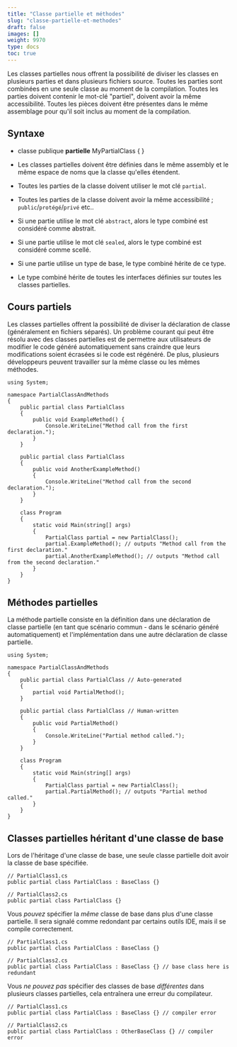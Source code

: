 ```yaml
---
title: "Classe partielle et méthodes"
slug: "classe-partielle-et-methodes"
draft: false
images: []
weight: 9970
type: docs
toc: true
---
```


Les classes partielles nous offrent la possibilité de diviser les classes en plusieurs parties et dans plusieurs fichiers source. Toutes les parties sont combinées en une seule classe au moment de la compilation. Toutes les parties doivent contenir le mot-clé "partiel", doivent avoir la même accessibilité. Toutes les pièces doivent être présentes dans le même assemblage pour qu'il soit inclus au moment de la compilation.

## Syntaxe
- classe publique **partielle** MyPartialClass { }

- Les classes partielles doivent être définies dans le même assembly et le même espace de noms que la classe qu'elles étendent.

- Toutes les parties de la classe doivent utiliser le mot clé `partial`.

- Toutes les parties de la classe doivent avoir la même accessibilité ; `public`/`protégé`/`privé` etc..

- Si une partie utilise le mot clé `abstract`, alors le type combiné est considéré comme abstrait.

- Si une partie utilise le mot clé `sealed`, alors le type combiné est considéré comme scellé.

- Si une partie utilise un type de base, le type combiné hérite de ce type.

- Le type combiné hérite de toutes les interfaces définies sur toutes les classes partielles.

## Cours partiels
Les classes partielles offrent la possibilité de diviser la déclaration de classe (généralement en fichiers séparés). Un problème courant qui peut être résolu avec des classes partielles est de permettre aux utilisateurs de modifier le code généré automatiquement sans craindre que leurs modifications soient écrasées si le code est régénéré. De plus, plusieurs développeurs peuvent travailler sur la même classe ou les mêmes méthodes.

    using System;
    
    namespace PartialClassAndMethods
    {
        public partial class PartialClass
        {
            public void ExampleMethod() {
                Console.WriteLine("Method call from the first declaration.");
            }
        }
    
        public partial class PartialClass
        {
            public void AnotherExampleMethod()
            {
                Console.WriteLine("Method call from the second declaration.");
            }
        }
    
        class Program
        {
            static void Main(string[] args)
            {
                PartialClass partial = new PartialClass();
                partial.ExampleMethod(); // outputs "Method call from the first declaration."
                partial.AnotherExampleMethod(); // outputs "Method call from the second declaration."
            }
        }
    }

## Méthodes partielles
La méthode partielle consiste en la définition dans une déclaration de classe partielle (en tant que scénario commun - dans le scénario généré automatiquement) et l'implémentation dans une autre déclaration de classe partielle.

    using System;
    
    namespace PartialClassAndMethods
    {
        public partial class PartialClass // Auto-generated
        {
            partial void PartialMethod();
        }
    
        public partial class PartialClass // Human-written
        {
            public void PartialMethod()
            {
                Console.WriteLine("Partial method called.");
            }
        }
    
        class Program
        {
            static void Main(string[] args)
            {
                PartialClass partial = new PartialClass();
                partial.PartialMethod(); // outputs "Partial method called."
            }
        }
    }

## Classes partielles héritant d'une classe de base
Lors de l'héritage d'une classe de base, une seule classe partielle doit avoir la classe de base spécifiée.

    // PartialClass1.cs
    public partial class PartialClass : BaseClass {}

    // PartialClass2.cs
    public partial class PartialClass {}

Vous *pouvez* spécifier la *même* classe de base dans plus d'une classe partielle. Il sera signalé comme redondant par certains outils IDE, mais il se compile correctement.

    // PartialClass1.cs
    public partial class PartialClass : BaseClass {}

    // PartialClass2.cs
    public partial class PartialClass : BaseClass {} // base class here is redundant

Vous *ne pouvez pas* spécifier des classes de base *différentes* dans plusieurs classes partielles, cela entraînera une erreur du compilateur.

    // PartialClass1.cs
    public partial class PartialClass : BaseClass {} // compiler error

    // PartialClass2.cs
    public partial class PartialClass : OtherBaseClass {} // compiler error

